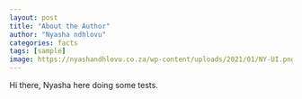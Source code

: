 ```yaml
---
layout: post
title: "About the Author"
author: "Nyasha ndhlovu"
categories: facts
tags: [sample]
image: https://nyashandhlovu.co.za/wp-content/uploads/2021/01/NY-UI.png
---
```


Hi there, Nyasha here doing some tests.